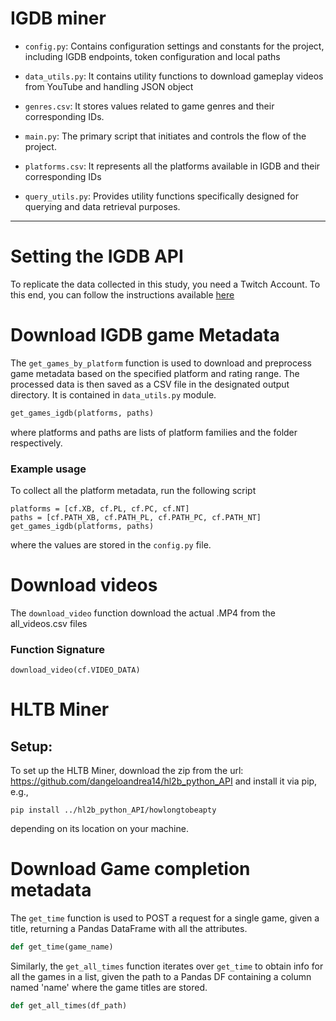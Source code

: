 # IGDB miner

- `config.py`: Contains configuration settings and constants for the project, including IGDB endpoints, token configuration and local paths
  
- `data_utils.py`: It contains utility functions to download gameplay videos from YouTube and handling JSON object 
  
- `genres.csv`: It stores values related to game genres and their corresponding IDs.
  
- `main.py`: The primary script that initiates and controls the flow of the project.
  
- `platforms.csv`: It represents all the platforms available in IGDB and their corresponding IDs
  
- `query_utils.py`: Provides utility functions specifically designed for querying and data retrieval purposes.

---


# Setting the IGDB API

To replicate the data collected in this study, you need a Twitch Account. To this end, you can follow the instructions available [here](https://api-docs.igdb.com/#getting-started)


# Download IGDB game Metadata

The `get_games_by_platform` function is used to download and preprocess game metadata based on the specified platform and rating range. The processed data is then saved as a CSV file in the designated output directory. It is contained in `data_utils.py` module.


```python
get_games_igdb(platforms, paths)
```
where platforms and paths are lists of platform families and the folder respectively.  

### Example usage

To collect all the platform metadata, run the following script
```     
platforms = [cf.XB, cf.PL, cf.PC, cf.NT]
paths = [cf.PATH_XB, cf.PATH_PL, cf.PATH_PC, cf.PATH_NT]
get_games_igdb(platforms, paths)
```
where the values are stored in the `config.py` file.

# Download videos

The `download_video` function download the actual .MP4 from the all_videos.csv files

### Function Signature

```
download_video(cf.VIDEO_DATA)
```



# HLTB Miner

## Setup:

To set up the HLTB Miner, download the zip from the url: https://github.com/dangeloandrea14/hl2b_python_API
and install it via pip, e.g.,

``` pip install ../hl2b_python_API/howlongtobeapty ```

depending on its location on your machine.


# Download Game completion metadata

The `get_time` function is used to POST a request for a single game, given a title, returning a Pandas DataFrame with all the attributes.


```python
def get_time(game_name)
```

Similarly, the `get_all_times` function iterates over `get_time` to obtain info for all the games in a list, given the path to a Pandas DF containing a column named 'name' where the game titles are stored.

```python
def get_all_times(df_path)
```